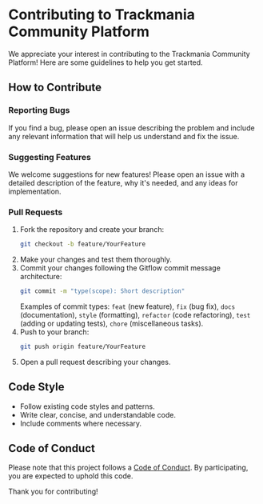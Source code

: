 # Contributing to Trackmania Community Platform

We appreciate your interest in contributing to the Trackmania Community Platform! Here are some guidelines to help you get started.

## How to Contribute

### Reporting Bugs
If you find a bug, please open an issue describing the problem and include any relevant information that will help us understand and fix the issue.

### Suggesting Features
We welcome suggestions for new features! Please open an issue with a detailed description of the feature, why it's needed, and any ideas for implementation.

### Pull Requests
1. Fork the repository and create your branch:
    ```bash
    git checkout -b feature/YourFeature
    ```
2. Make your changes and test them thoroughly.
3. Commit your changes following the Gitflow commit message architecture:
    ```bash
    git commit -m "type(scope): Short description"
    ```
    Examples of commit types: `feat` (new feature), `fix` (bug fix), `docs` (documentation), `style` (formatting), `refactor` (code refactoring), `test` (adding or updating tests), `chore` (miscellaneous tasks).
4. Push to your branch:
    ```bash
    git push origin feature/YourFeature
    ```
5. Open a pull request describing your changes.

## Code Style
- Follow existing code styles and patterns.
- Write clear, concise, and understandable code.
- Include comments where necessary.

## Code of Conduct
Please note that this project follows a [Code of Conduct](CODE_OF_CONDUCT.md). By participating, you are expected to uphold this code.

Thank you for contributing!
